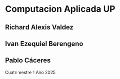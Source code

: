 # Computacion Aplicada UP

## Richard Alexis Valdez
## Ivan Ezequiel Berengeno
## Pablo Cáceres

Cuatrimestre 1
Año 2025

